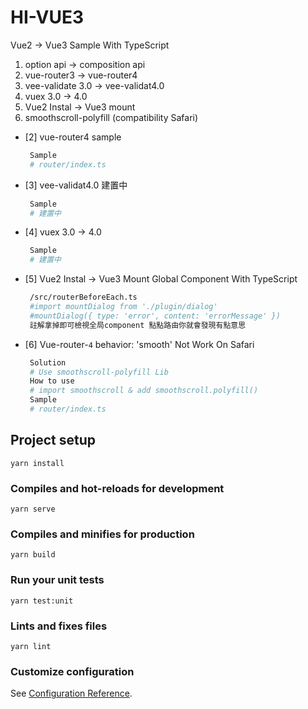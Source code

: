 # HI-VUE3

Vue2 -> Vue3 Sample With TypeScript

1. option api -> composition api
2. vue-router3 -> vue-router4
3. vee-validate 3.0 -> vee-validat4.0
4. vuex 3.0 -> 4.0
5. Vue2 Instal -> Vue3 mount
6. smoothscroll-polyfill (compatibility Safari)


- [2] vue-router4 sample
  ```bash
   Sample
   # router/index.ts
  ```

- [3] vee-validat4.0 建置中
  ```bash
   Sample
   # 建置中
  ```

- [4] vuex 3.0 -> 4.0
  ```bash
   Sample
   # 建置中
  ```

- [5] Vue2 Instal -> Vue3 Mount Global Component With TypeScript
  ```bash
   /src/routerBeforeEach.ts
   #import mountDialog from './plugin/dialog'
   #mountDialog({ type: 'error', content: 'errorMessage' })
   註解拿掉即可檢視全局component 點點路由你就會發現有點意思
  ```

- [6]  Vue-router-`4` behavior: 'smooth' Not Work On Safari
  ```bash
   Solution 
   # Use smoothscroll-polyfill Lib
   How to use
   # import smoothscroll & add smoothscroll.polyfill()
   Sample
   # router/index.ts
  ```


## Project setup
```
yarn install
```

### Compiles and hot-reloads for development
```
yarn serve
```

### Compiles and minifies for production
```
yarn build
```

### Run your unit tests
```
yarn test:unit
```

### Lints and fixes files
```
yarn lint
```

### Customize configuration
See [Configuration Reference](https://cli.vuejs.org/config/).
